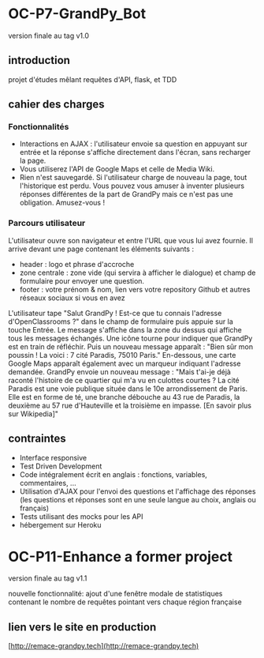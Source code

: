 # OC-P7-GrandPy_Bot

version finale au tag v1.0

## introduction
 projet d'études mêlant requêtes d'API, flask, et TDD
## cahier des charges
### Fonctionnalités
* Interactions en AJAX : l'utilisateur envoie sa question en appuyant sur entrée et la réponse s'affiche directement dans l'écran, sans recharger la page.
* Vous utiliserez l'API de Google Maps et celle de Media Wiki.
* Rien n'est sauvegardé. Si l'utilisateur charge de nouveau la page, tout l'historique est perdu.
Vous pouvez vous amuser à inventer plusieurs réponses différentes de la part de GrandPy mais ce n'est pas une obligation. Amusez-vous !
### Parcours utilisateur

L'utilisateur ouvre son navigateur et entre l'URL que vous lui avez fournie. Il arrive devant une page contenant les éléments suivants :

* header : logo et phrase d'accroche
* zone centrale : zone vide (qui servira à afficher le dialogue) et champ de formulaire pour envoyer une question.
* footer : votre prénom & nom, lien vers votre repository Github et autres réseaux sociaux si vous en avez

L'utilisateur tape "Salut GrandPy ! Est-ce que tu connais l'adresse d'OpenClassrooms ?" dans le champ de formulaire puis appuie sur la touche Entrée. Le message s'affiche dans la zone du dessus qui affiche tous les messages échangés. Une icône tourne pour indiquer que GrandPy est en train de réfléchir.
Puis un nouveau message apparaît : "Bien sûr mon poussin ! La voici : 7 cité Paradis, 75010 Paris." En-dessous, une carte Google Maps apparaît également avec un marqueur indiquant l'adresse demandée.
GrandPy envoie un nouveau message : "Mais t'ai-je déjà raconté l'histoire de ce quartier qui m'a vu en culottes courtes ? La cité Paradis est une voie publique située dans le 10e arrondissement de Paris. Elle est en forme de té, une branche débouche au 43 rue de Paradis, la deuxième au 57 rue d'Hauteville et la troisième en impasse. [En savoir plus sur Wikipedia]"

## contraintes
* Interface responsive
* Test Driven Development
* Code intégralement écrit en anglais : fonctions, variables, commentaires, ...
* Utilisation d'AJAX pour l'envoi des questions et l'affichage des réponses (les questions et réponses sont en une seule langue au choix, anglais ou français)
* Tests utilisant des mocks pour les API
* hébergement sur Heroku

# OC-P11-Enhance a former project

version finale au tag v1.1

nouvelle fonctionnalité: ajout d'une fenêtre modale de statistiques contenant le nombre de requêtes pointant vers chaque région française

## lien vers le site en production

[http://remace-grandpy.tech](http://remace-grandpy.tech)
